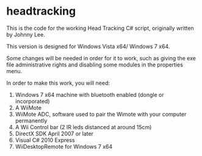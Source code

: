 headtracking
============

This is the code for the working Head Tracking C# script, originally written by Johnny Lee.

This version is designed for Windows Vista x64/ Windows 7 x64.

Some changes will be needed in order for it to work, such as giving the exe file administrative rights and disabling some modules in the properties menu.

In order to make this work, you will need:

1. Windows 7 x64 machine with bluetooth enabled (dongle or incorporated)
2. A WiiMote
3. WiiMote ADC, software used to pair the Wimote with your computer permanently
4. A Wii Control bar (2 IR leds distanced at around 15cm)
5. DirectX SDK April 2007 or later
6. Visual C# 2010 Express
7. WiiDesktopRemote for Windows 7 x64